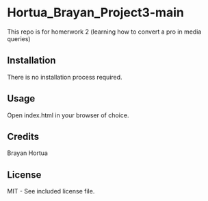 # Hortua_Brayan_Project3-main
This repo is for homerwork 2 (learning how to convert a pro in media queries)

## Installation
There is no installation process required.

## Usage
Open index.html in your browser of choice.

## Credits
Brayan Hortua

## License
MIT - See included license file.